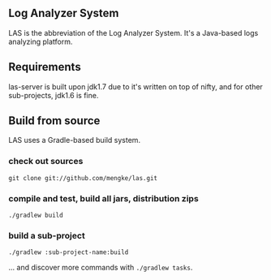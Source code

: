 ## Log Analyzer System
LAS is the abbreviation of the Log Analyzer System. It's a Java-based logs analyzing platform.

## Requirements
las-server is built upon jdk1.7 due to it's written on top of nifty, and for other sub-projects, jdk1.6 is fine.

## Build from source
LAS uses a Gradle-based build system. 

### check out sources
`git clone git://github.com/mengke/las.git`

### compile and test, build all jars, distribution zips
`./gradlew build`

### build a sub-project
`./gradlew :sub-project-name:build`

... and discover more commands with `./gradlew tasks`.

